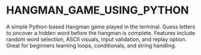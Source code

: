 # HANGMAN_GAME_USING_PYTHON
A simple Python-based Hangman game played in the terminal. Guess letters to uncover a hidden word before the hangman is complete. Features include random word selection, ASCII visuals, input validation, and replay option. Great for beginners learning loops, conditionals, and string handling.

